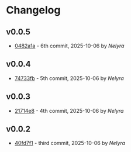 # Changelog

## v0.0.5

- [0482a1a](/0482a1a489f983b0b0499ad3d97cc52e0764fee6) - 6th commit, 2025-10-06 by *Nelyra*


## v0.0.4

- [74733fb](/74733fbab4035e9055d0184417132fdd9456ff03) - 5th commit, 2025-10-06 by *Nelyra*


## v0.0.3

- [21714e8](/21714e8125863bbb8bd22db0323c29bb35475ad2) - 4th commit, 2025-10-06 by *Nelyra*


## v0.0.2

- [40fd7f1](/40fd7f101744cd37408b0722a0aa2bc3efb6b891) - third commit, 2025-10-06 by *Nelyra*


